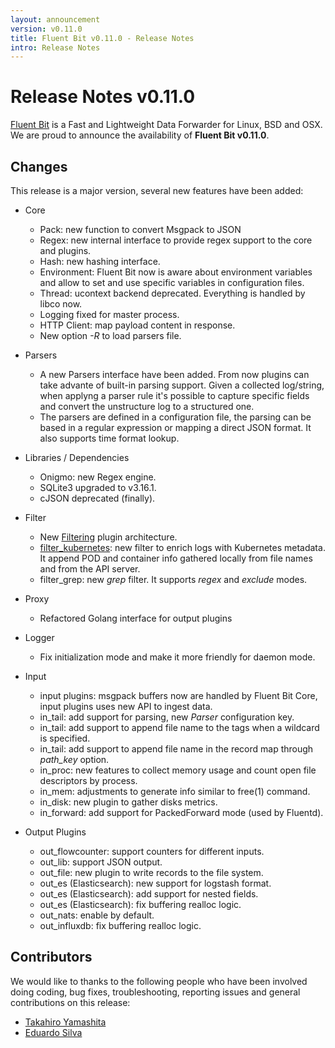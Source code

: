 ```yaml
---
layout: announcement
version: v0.11.0
title: Fluent Bit v0.11.0 - Release Notes
intro: Release Notes
---
```


# Release Notes v0.11.0

[Fluent Bit](http://fluentbit.io) is a Fast and Lightweight Data Forwarder for Linux, BSD and OSX. We are proud to announce the availability of __Fluent Bit v0.11.0__.

## Changes

This release is a major version, several new features have been added:


- Core
  - Pack: new function to convert Msgpack to JSON
  - Regex: new internal interface to provide regex support to the core and plugins.
  - Hash: new hashing interface.
  - Environment: Fluent Bit now is aware about environment variables and allow to set and use specific variables in configuration files.
  - Thread: ucontext backend deprecated. Everything is handled by libco now.
  - Logging fixed for master process.
  - HTTP Client: map payload content in response.
  - New option _-R_ to load parsers file.

- Parsers
  - A new Parsers interface have been added. From now plugins can take advante of built-in parsing support. Given a collected log/string, when applyng a parser rule it's possible to capture specific fields and convert the unstructure log to a structured one.
  - The parsers are defined in a configuration file, the parsing can be based in a regular expression or mapping a direct JSON format. It also supports time format lookup.

- Libraries / Dependencies
  - Onigmo: new Regex engine.
  - SQLite3 upgraded to v3.16.1.
  - cJSON deprecated (finally).

- Filter
  - New [Filtering](http://fluentbit.io/documentation/0.11/filter/) plugin architecture.
  - [filter_kubernetes](http://fluentbit.io/documentation/0.11/filter/kubernetes.html): new filter to enrich logs with Kubernetes metadata. It append POD and container info gathered locally from file names and from the API server.
  - filter\_grep: new _grep_ filter. It supports _regex_ and _exclude_ modes.

- Proxy
  - Refactored Golang interface for output plugins

- Logger
  - Fix initialization mode and make it more friendly for daemon mode.

- Input
  - input plugins: msgpack buffers now are handled by Fluent Bit Core, input plugins uses new API to ingest data.
  - in\_tail: add support for parsing, new _Parser_ configuration key.
  - in\_tail: add support to append file name to the tags when a wildcard is specified.
  - in\_tail: add support to append file name in the record map through _path\_key_ option.
  - in\_proc: new features to collect memory usage and count open file descriptors by process.
  - in\_mem: adjustments to generate info similar to free(1) command.
  - in\_disk: new plugin to gather disks metrics.
  - in\_forward: add support for PackedForward mode (used by Fluentd).

- Output Plugins
  - out\_flowcounter: support counters for different inputs.
  - out\_lib: support JSON output.
  - out\_file: new plugin to write records to the file system.
  - out\_es (Elasticsearch): new support for logstash format.
  - out\_es (Elasticsearch): add support for nested fields.
  - out\_es (Elasticsearch): fix buffering realloc logic.
  - out\_nats: enable by default.
  - out\_influxdb: fix buffering realloc logic.

## Contributors

We would like to thanks to the following people who have been involved doing coding, bug fixes, troubleshooting, reporting issues and general contributions on this release:

- [Takahiro Yamashita](https://github.com/nokute78)
- [Eduardo Silva](http://github.com/edsiper)
